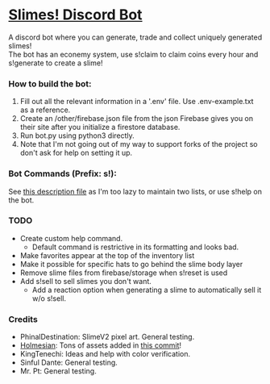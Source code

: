 # [Slimes! Discord Bot](https://slimes.lavask.in)

A discord bot where you can generate, trade and collect uniquely generated slimes! \
The bot has an econemy system, use s!claim to claim coins every hour and s!generate to create a slime!

### **How to build the bot**:
1. Fill out all the relevant information in a '.env' file. Use .env-example.txt as a reference.
2. Create an /other/firebase.json file from the json Firebase gives you on their site after you initialize a firestore database.
1. Run bot.py using python3 directly.
1. Note that I'm not going out of my way to support forks of the project so don't ask for help on setting it up.

### **Bot Commands (Prefix: s!)**:
See [this description file](https://github.com/Lavaskin/slimes-bot/blob/main/other/commands.json) as I'm too lazy to maintain two lists, or use s!help on the bot.

### **TODO**
- Create custom help command.
	- Default command is restrictive in its formatting and looks bad.
- Make favorites appear at the top of the inventory list
- Make it possible for specific hats to go behind the slime body layer
- Remove slime files from firebase/storage when s!reset is used
- Add s!sell to sell slimes you don't want.
	- Add a reaction option when generating a slime to automatically sell it w/o s!sell.

### **Credits**
- PhinalDestination: SlimeV2 pixel art. General testing.
- [Holmesian](https://holmesian.carrd.co/ ): Tons of assets added in [this commit](https://github.com/Lavaskin/slimes-bot/commit/e0ab292ff4e4977a9c3004bfe95d3316373c5c93)!
- KingTenechi: Ideas and help with color verification.
- Sinful Dante: General testing.
- Mr. Pt: General testing.
